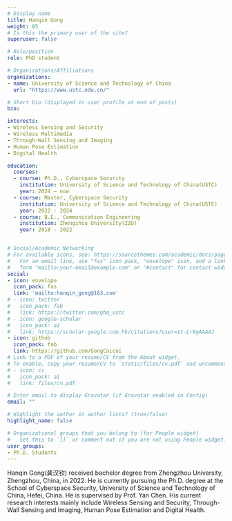 ```yaml
---
# Display name
title: Hanqin Gong
weight: 85
# Is this the primary user of the site?
superuser: false

# Role/position
role: PhD student

# Organizations/Affiliations
organizations:
- name: University of Science and Technology of China
  url: "https://www.ustc.edu.cn/"

# Short bio (displayed in user profile at end of posts)
bio: 

interests:
- Wireless Sensing and Security
- Wireless Multimedia 
- Through-Wall Sensing and Imaging
- Human Pose Estimation
- Digital Health

education:
  courses:
  - course: Ph.D., Cyberspace Security
    institution: University of Science and Technology of China(USTC)
    year: 2024 – now
  - course: Master, Cyberspace Security
    institution: University of Science and Technology of China(USTC)
    year: 2022 - 2024
  - course: B.E., Communication Engineering
    institution: Zhengzhou University(ZZU)
    year: 2018 - 2022


# Social/Academic Networking
# For available icons, see: https://sourcethemes.com/academic/docs/page-builder/#icons
#   For an email link, use "fas" icon pack, "envelope" icon, and a link in the
#   form "mailto:your-email@example.com" or "#contact" for contact widget.
social:
- icon: envelope
  icon_pack: fas
  link: 'mailto:hanqin_gong@163.com'
# - icon: twitter
#   icon_pack: fab
#   link: https://twitter.com/ghq_ustc
# - icon: google-scholar
#   icon_pack: ai
#   link: https://scholar.google.com.hk/citations?user=1t-Lr8gAAAAJ
- icon: github
  icon_pack: fab
  link: https://github.com/GongCaicai
# Link to a PDF of your resume/CV from the About widget.
# To enable, copy your resume/CV to `static/files/cv.pdf` and uncomment the lines below.
# - icon: cv
#   icon_pack: ai
#   link: files/cv.pdf

# Enter email to display Gravatar (if Gravatar enabled in Config)
email: ""

# Highlight the author in author lists? (true/false)
highlight_name: false

# Organizational groups that you belong to (for People widget)
#   Set this to `[]` or comment out if you are not using People widget.
user_groups:
- Ph.D. Students
---
```


Hanqin Gong(龚汉钦) received bachelor degree from Zhengzhou University, Zhengzhou, China, in 2022. He is currently pursuing the Ph.D. degree at the School of Cyberspace Security, University of Science and Technology of China, Hefei, China. He is supervised by Prof. Yan Chen. His current research interests mainly include Wireless Sensing and Security, Through-Wall Sensing and Imaging, Human Pose Estimation and Digital Health.